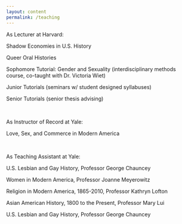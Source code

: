 ```yaml
---
layout: content
permalink: /teaching
---
```

As Lecturer at Harvard:

Shadow Economies in U.S. History

Queer Oral Histories

Sophomore Tutorial: Gender and Sexuality (interdisciplinary methods course, co-taught with Dr. Victoria Wiet)

Junior Tutorials (seminars w/ student designed syllabuses)

Senior Tutorials (senior thesis advising)

<br>

As Instructor of Record at Yale:

Love, Sex, and Commerce in Modern America

<br>

As Teaching Assistant at Yale:

U.S. Lesbian and Gay History, Professor George Chauncey

Women in Modern America, Professor Joanne Meyerowitz

Religion in Modern America, 1865-2010, Professor Kathryn Lofton

Asian American History, 1800 to the Present, Professor Mary Lui

U.S. Lesbian and Gay History, Professor George Chauncey
